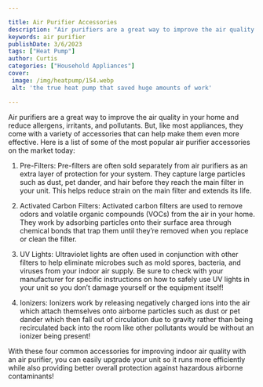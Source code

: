 ```yaml
---

title: Air Purifier Accessories
description: "Air purifiers are a great way to improve the air quality in your home and reduce allergens, irritants, and pollutants. But, like m...keep going and find out"
keywords: air purifier
publishDate: 3/6/2023
tags: ["Heat Pump"]
author: Curtis
categories: ["Household Appliances"]
cover: 
 image: /img/heatpump/154.webp
 alt: 'the true heat pump that saved huge amounts of work'

---
```


Air purifiers are a great way to improve the air quality in your home and reduce allergens, irritants, and pollutants. But, like most appliances, they come with a variety of accessories that can help make them even more effective. Here is a list of some of the most popular air purifier accessories on the market today:

1. Pre-Filters: Pre-filters are often sold separately from air purifiers as an extra layer of protection for your system. They capture large particles such as dust, pet dander, and hair before they reach the main filter in your unit. This helps reduce strain on the main filter and extends its life. 

2. Activated Carbon Filters: Activated carbon filters are used to remove odors and volatile organic compounds (VOCs) from the air in your home. They work by adsorbing particles onto their surface area through chemical bonds that trap them until they’re removed when you replace or clean the filter. 

3. UV Lights: Ultraviolet lights are often used in conjunction with other filters to help eliminate microbes such as mold spores, bacteria, and viruses from your indoor air supply. Be sure to check with your manufacturer for specific instructions on how to safely use UV lights in your unit so you don’t damage yourself or the equipment itself! 

4. Ionizers: Ionizers work by releasing negatively charged ions into the air which attach themselves onto airborne particles such as dust or pet dander which then fall out of circulation due to gravity rather than being recirculated back into the room like other pollutants would be without an ionizer being present! 

 With these four common accessories for improving indoor air quality with an air purifier, you can easily upgrade your unit so it runs more efficiently while also providing better overall protection against hazardous airborne contaminants!
